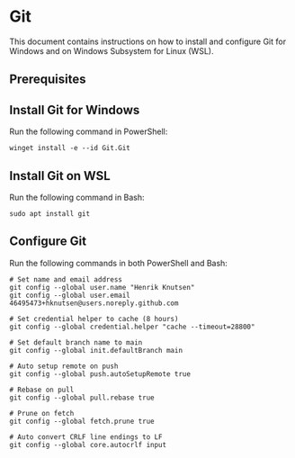 # Git

This document contains instructions on how to install and configure Git for Windows and on Windows Subsystem for Linux (WSL).

## Prerequisites

## Install Git for Windows

Run the following command in PowerShell:

```shell
winget install -e --id Git.Git
```

## Install Git on WSL

Run the following command in Bash:

```shell
sudo apt install git
```

## Configure Git

Run the following commands in both PowerShell and Bash:

```shell
# Set name and email address
git config --global user.name "Henrik Knutsen"
git config --global user.email 46495473+hknutsen@users.noreply.github.com

# Set credential helper to cache (8 hours)
git config --global credential.helper "cache --timeout=28800"

# Set default branch name to main
git config --global init.defaultBranch main

# Auto setup remote on push
git config --global push.autoSetupRemote true

# Rebase on pull
git config --global pull.rebase true

# Prune on fetch
git config --global fetch.prune true

# Auto convert CRLF line endings to LF
git config --global core.autocrlf input
```
